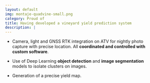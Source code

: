 ```yaml
---
layout: default
img: montaje-quadvine-small.png
category: Proud of
title: Having developed a vineyard yield prediction system 
description: |
---
```


* Camera, light and GNSS RTK integration on ATV for nightly photo capture with precise location.
All **coordinated and controlled with custom software**.

* Use of Deep Learning **object detection** and **image segmentation** models to isolate clusters on images.

* Generation of a precise yield map.  